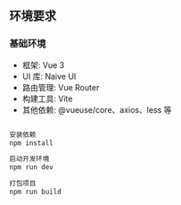 ## 环境要求

### 基础环境
- 框架: Vue 3
- UI 库: Naive UI
- 路由管理: Vue Router
- 构建工具: Vite
- 其他依赖: @vueuse/core、axios、less 等


```bash

安装依赖
npm install

启动开发环境
npm run dev

打包项目
npm run build
```
